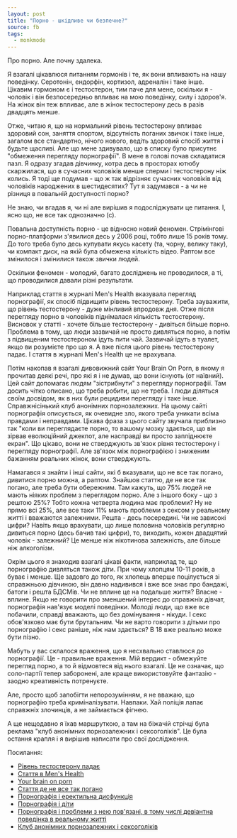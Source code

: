 ```yaml
---
layout: post
title: "Порно - шкідливе чи безпечне?"
source: fb
tags: 
  - monkmode
---
```


Про порно. Але почну здалека. 

Я взагалі цікавлюся питанням гормонів і те, як вони впливають на нашу поведінку. Серотонін, ендорфін, кортизол, адреналін і таке інше. Цікавим гормоном є і тестостерон, тим паче для мене, оскільки я - чоловік і він безпосередньо впливає на мою поведінку, силу і здоров'я. На жінок він теж впливає, але в жінок тестостерону десь в разів двадцять менше.

Отже, читаю я, що на нормальний рівень тестостерону впливає здоровий сон, заняття спортом, відсутність поганих звичок і таке інше, загалом все стандартно, нічого нового, ведіть здоровий спосіб життя і будьте щасливі. Але що мене здивувало, що в списку було присутнє "обмеження перегляду порнографії". В мене в голові почав складатися пазл. Я одразу згадав дівчинку, котра десь в просторах ютюбу скаржилася, що в сучасних чоловіків менше сперми і тестостерону ніж колись. Я тоді ще подумав - що ж так відрізняє сучасних чоловіків від чоловіків народжених в шестидесятих? Тут я задумався - а чи не різниця в повальній доступності порно? 

Не знаю, чи вгадав я, чи ні але вирішив я подосліджувати це питання. І, ясно що, не все так однозначно (с).

Повальна доступність порно - це відносно новий феномен. Стрімінгові порно-платформи з'явилися десь у 2006 році, тобто лише 15 років тому. До того треба було десь купувати якусь касету (та, чорну, велику таку), чи компакт диск, на якій була обмежена кількість відео. Раптом все змінилося і змінилися також звички людей. 

Оскільки феномен - молодий, багато досліджень не проводилося, а ті, що проводилися давали різні результати.
 
Наприклад стаття в журналі Men's Health вказувала перегляд порнографії, як спосіб підвищити рівень тестостерону. Треба зауважити, що рівень тестостерону - дуже мінливий впродовж дня. Отже після перегляду порно в чоловіків піднімалася кількість тестостерону. Висновок у статті - хочете більше тестостерону - дивіться більше порно. Проблема в тому, що люди зазвичай не просто дивляться порно, а потім з підвищеним тестостероном ідуть пити чай. Зазвичай ідуть в туалет, якщо ви розумієте про що я. А вже після цього рівень тестостерону падає. І стаття в журналі Men's Health це не врахувала. 

Потім накопав я взагалі дивовижний сайт Your Brain On Porn, в якому я прочитав деякі речі, про які я і не думав, що вони існують (от наївний). Цей сайт допомагає людям "зістрибнути" з перегляду порнографії. Там досить чітко описано, що треба робити, що не треба. І люди діляться своїм досвідом, як в них були рецидиви перегляду і таке інше. Справжнісінький клуб анонімних порнозалежних. На цьому сайті порнографія описується, як очевидне зло, якого треба уникати всіма правдами і неправдами. Цікава фраза з цього сайту звучала приблизно так "коли ви переглядаєте порно, то вашому мозку здається, що він зірвав еволюційний джекпот, але насправді ви просто запліднюєте екран". Що цікаво, вони не стверджують зв'язок рівня тестостерону і перегляду порнографії. Але зв'язок між порнографією і зниженим бажанням реальних жінок, вони стверджують.

Намагався я знайти і інші сайти, які б вказували, що не все так погано, дивитися порно можна, а раптом. Знайшов статтю, де не все так погано, але треба бути обережним. Там кажуть, що 75% людей не мають ніяких проблем з переглядом порно. Але з іншого боку - що з рештою 25%? Тобто кожна четверта людина має проблеми? Ну не прямо всі 25%, але все таки 11% мають проблеми з сексом у реальному житті і вважаются залежними. Решта - десь посередині. Чи не зависокі цифри? Навіть якщо врахувати, що лише половина чоловіків регулярно дивиться порно (десь бачив такі цифри), то, виходить, кожен двадцятий чоловік - залежний? Це менше ніж нікотинова залежність, але більше ніж алкоголізм.

Окрім цього я знаходив взагалі цікаві факти, наприклад те, що порнографію дивляться також діти. При чому хлопцям 10-11 років, а буває і менше. Ще задовго до того, як хлопець вперше поцілується зі справжньою дівчиною, він давно надивився і вже все знає про бандажі, батоги і решта БДСМів. Чи не вплине це на подальше життя? Власне - вплине. Якщо не говорити про зменшений інтерес до справжніх дівчат, порнографія нав'язує моделі поведінки. Молоді люди, що вже все побачили, справді вважають, що без домінування - нікуди. І секс обов'язково має бути брутальним. Чи не варто говорити з дітьми про порнографію і секс раніше, ніж нам здається? В 18 вже реально може бути пізно.

Мабуть у вас склалося враження, що я несхвально ставлюся до порнографії. Це - правильне враження. Мій вердикт - обмежуйте перегляд порно, а то й відмовтеся від нього взагалі. Це не означає, що соло-партії тепер заборонені, але краще використовуйте фантазію - заодно креативність потренуєте.

Але, просто щоб запобігти непорозумінням, я не вважаю, що порнографію треба криміналізувати. Навпаки. Хай поліція лапає справжніх злочинців, а не займається фігнею.

А ще нещодавно я їхав маршруткою, а там на біжачій стрічці була реклама "клуб анонімних порнозалежних і сексоголіків". Це була остання крапля і я вирішив написати про свої дослідження. 

Посилання:
 - [Рівень тестостерону падає](https://www.urologytimes.com/view/testosterone-levels-show-steady-decrease-among-young-us-men)
 - [Стаття в Men's Health](https://www.menshealth.com/uk/building-muscle/a757343/mh-quiz-21-things-you-didnt-know-about-testosterone/)
 - [Your brain on porn](https://www.yourbrainonporn.com/miscellaneous-resources/start-here-evolution-has-not-prepared-your-brain-for-todays-porn/)
 - [Стаття де не все так погано](https://www.instyle.com/lifestyle/hump-day/porn-addiction)
 - [Порнографія і еректильна дисфункція](https://www.practiceupdate.com/content/eau-2020-consumption-of-pornography-by-men-impairs-erectile-function/103931)
 - [Порнографія і діти](https://www.theatlantic.com/ideas/archive/2018/08/talking-to-kids-about-porn/568744/)
 - [Порнографія і проблеми з нею пов'язані, в тому числі девіантна поведінка в реальному житті](https://www.theatlantic.com/ideas/archive/2021/07/porn-education-totally-unprepared-modern-porn/619464/)
 - [Клуб анонімних порнозалежних і сексоголіків](https://www.sa12.org.ua/)
